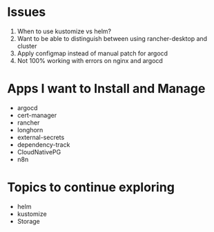# Issues

1. When to use kustomize vs helm?
2. Want to be able to distinguish between using rancher-desktop and cluster
3. Apply configmap instead of manual patch for argocd
4. Not 100% working with errors on nginx and argocd



# Apps I want to Install and Manage
- argocd
- cert-manager
- rancher
- longhorn
- external-secrets
- dependency-track
- CloudNativePG
- n8n


# Topics to continue exploring
- helm
- kustomize
- Storage